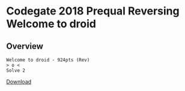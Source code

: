 # Codegate 2018 Prequal Reversing Welcome to droid

## Overview

```
Welcome to droid - 924pts (Rev)
> o <
Solve 2
```

[Download](https://s3.ap-northeast-2.amazonaws.com/codegate2018/f771eb6211d0f2afd59376c3af8f786a)